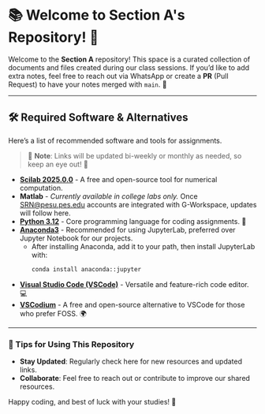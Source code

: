 # 📚 Welcome to Section A's Repository! 🎉

Welcome to the **Section A** repository! This space is a curated collection of documents and files created during our class sessions. If you’d like to add extra notes, feel free to reach out via WhatsApp or create a **PR** (Pull Request) to have your notes merged with `main`. 🤝

---

## 🛠️ Required Software & Alternatives

Here’s a list of recommended software and tools for assignments.  
> 🔄 **Note**: Links will be updated bi-weekly or monthly as needed, so keep an eye out! 👀

- **[Scilab 2025.0.0](https://www.scilab.org/download/scilab-2025.0.0)** - A free and open-source tool for numerical computation.
- **Matlab** - *Currently available in college labs only.* Once SRN@pesu.pes.edu accounts are integrated with G-Workspace, updates will follow here.
- **[Python 3.12](https://www.python.org/downloads/release/python-3120/)** - Core programming language for coding assignments. 🐍
- **[Anaconda3](https://www.anaconda.com/download/success)** - Recommended for using JupyterLab, preferred over Jupyter Notebook for our projects.
  - After installing Anaconda, add it to your path, then install JupyterLab with:
    ```bash
    conda install anaconda::jupyter
    ```
- **[Visual Studio Code (VSCode)](https://code.visualstudio.com/)** - Versatile and feature-rich code editor. 💻
- **[VSCodium](https://vscodium.com/)** - A free and open-source alternative to VSCode for those who prefer FOSS. 🌍

---

### 🌟 Tips for Using This Repository

- **Stay Updated**: Regularly check here for new resources and updated links.
- **Collaborate**: Feel free to reach out or contribute to improve our shared resources.

Happy coding, and best of luck with your studies! 🚀
